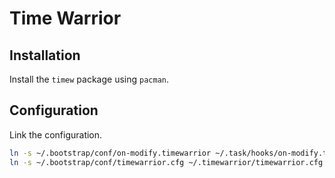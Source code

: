# Time Warrior

## Installation

Install the `timew` package using `pacman`.

## Configuration

Link the configuration.

```sh
ln -s ~/.bootstrap/conf/on-modify.timewarrior ~/.task/hooks/on-modify.timewarrior
ln -s ~/.bootstrap/conf/timewarrior.cfg ~/.timewarrior/timewarrior.cfg
```
